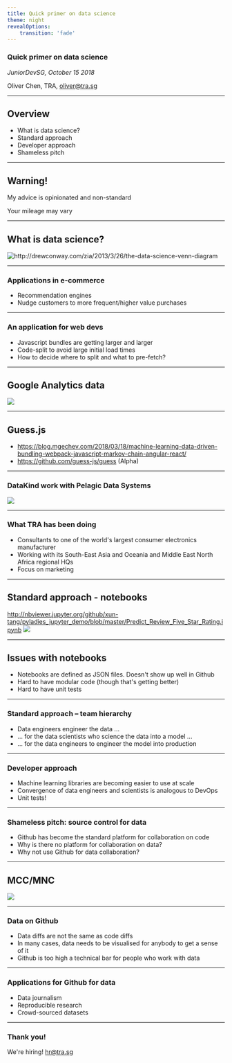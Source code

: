 ```yaml
---
title: Quick primer on data science
theme: night
revealOptions:
    transition: 'fade'
---
```

### Quick primer on data science
*JuniorDevSG, October 15 2018*

Oliver Chen, TRA, oliver@tra.sg


---

## Overview

* What is data science?
* Standard approach
* Developer approach
* Shameless pitch

---

## Warning!

My advice is opinionated and non-standard

Your mileage may vary

---

## What is data science?

![](images/ds_venn.png "http://drewconway.com/zia/2013/3/26/the-data-science-venn-diagram")

---

### Applications in e-commerce

* Recommendation engines
* Nudge customers to more frequent/higher value purchases

---

### An application for web devs

* Javascript bundles are getting larger and larger 
* Code-split to avoid large initial load times
* How to decide where to split and what to pre-fetch?

---

## Google Analytics data

![](images/sankey.png)

---

## Guess.js

* https://blog.mgechev.com/2018/03/18/machine-learning-data-driven-bundling-webpack-javascript-markov-chain-angular-react/
* https://github.com/guess-js/guess (Alpha)

---

### DataKind work with Pelagic Data Systems

![](images/pelagic.png)

---

### What TRA has been doing

* Consultants to one of the world's largest consumer electronics manufacturer
* Working with its South-East Asia and Oceania and Middle East North Africa regional HQs
* Focus on marketing

---

## Standard approach - notebooks

http://nbviewer.jupyter.org/github/xun-tang/pyladies_jupyter_demo/blob/master/Predict_Review_Five_Star_Rating.ipynb
![](images/jupyter.png)

---

## Issues with notebooks

* Notebooks are defined as JSON files. Doesn't show up well in Github
* Hard to have modular code (though that's getting better)
* Hard to have unit tests

---

### Standard approach – team hierarchy

* Data engineers engineer the data ...
* ... for the data scientists who science the data into a model ...
* ... for the data engineers to engineer the model into production

---

### Developer approach

* Machine learning libraries are becoming easier to use at scale
* Convergence of data engineers and scientists is analogous to DevOps
* Unit tests!

---

### Shameless pitch: source control for data 

* Github has become the standard platform for collaboration on code
* Why is there no platform for collaboration on data?
* Why not use Github for data collaboration?

---

## MCC/MNC

![](images/csv.png)

---

### Data on Github

* Data diffs are not the same as code diffs
* In many cases, data needs to be visualised for anybody to get a sense of it
* Github is too high a technical bar for people who work with data

---

### Applications for Github for data

* Data journalism
* Reproducible research
* Crowd-sourced datasets

---

### Thank you!

We're hiring! hr@tra.sg

